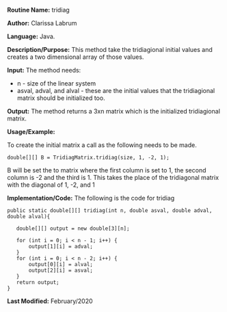 **Routine Name:** tridiag

**Author:** Clarissa Labrum

**Language:** Java. 

**Description/Purpose:** This method take the tridiagional 
initial values and creates a two dimensional array of those values.

**Input:** The method needs:

* n - size of the linear system
* asval, adval, and alval - these are the initial values that the 
tridiagional matrix should be initialized too.

**Output:** The method returns a 3xn matrix which is the initialized 
tridiagional matrix.

**Usage/Example:**

To create the initial matrix a call as the following needs to be made.

    double[][] B = TridiagMatrix.tridiag(size, 1, -2, 1);
    
B will be set the to matrix where the first column is set to 1, the second
column is -2 and the third is 1. This takes the place of the tridiagonal 
matrix with the diagonal of 1, -2, and 1

**Implementation/Code:** The following is the code for tridiag

    public static double[][] tridiag(int n, double asval, double adval, double alval){

       double[][] output = new double[3][n];

       for (int i = 0; i < n - 1; i++) {
           output[1][i] = adval;
       }
       for (int i = 0; i < n - 2; i++) {
           output[0][i] = alval;
           output[2][i] = asval;
       }
       return output;
    }

**Last Modified:** February/2020
